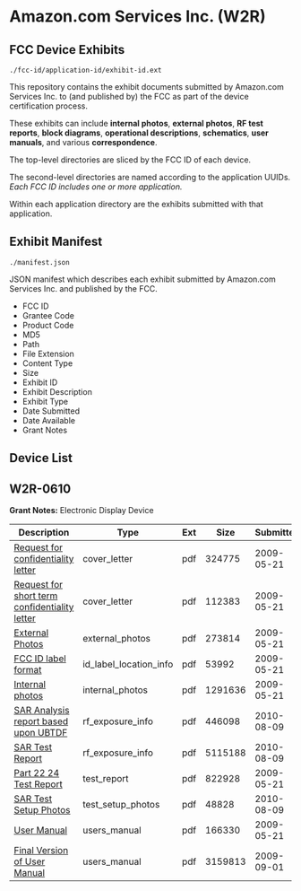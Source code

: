 # Amazon.com Services Inc. (W2R)
## FCC Device Exhibits

```
./fcc-id/application-id/exhibit-id.ext
```

This repository contains the exhibit documents submitted by Amazon.com Services Inc. to (and published by) the FCC as part of the device certification process.

These exhibits can include **internal photos**, **external photos**, **RF test reports**, **block diagrams**, **operational descriptions**, **schematics**, **user manuals**, and various **correspondence**.

The top-level directories are sliced by the FCC ID of each device.

The second-level directories are named according to the application UUIDs. *Each FCC ID includes one or more application.*

Within each application directory are the exhibits submitted with that application. 

## Exhibit Manifest

```
./manifest.json
```

JSON manifest which describes each exhibit submitted by Amazon.com Services Inc. and published by the FCC.

- FCC ID
- Grantee Code
- Product Code
- MD5
- Path
- File Extension
- Content Type
- Size
- Exhibit ID
- Exhibit Description
- Exhibit Type
- Date Submitted
- Date Available
- Grant Notes

## Device List
## W2R-0610
**Grant Notes:** Electronic Display Device

| Description | Type | Ext | Size | Submitted | Available |
| ----------- | ---- | --- | ---- | --------- | --------- |
| [Request for confidentiality letter](W2R-0610/e9935a94b039020c46e98f547246af99/1113791.pdf) | cover_letter | pdf | 324775 | 2009-05-21 | 2009-05-21 |
| [Request for short term confidentiality letter](W2R-0610/e9935a94b039020c46e98f547246af99/1113792.pdf) | cover_letter | pdf | 112383 | 2009-05-21 | 2009-05-21 |
| [External Photos](W2R-0610/e9935a94b039020c46e98f547246af99/1113795.pdf) | external_photos | pdf | 273814 | 2009-05-21 | None |
| [FCC ID label format](W2R-0610/e9935a94b039020c46e98f547246af99/1113787.pdf) | id_label_location_info | pdf | 53992 | 2009-05-21 | 2009-05-21 |
| [Internal photos](W2R-0610/e9935a94b039020c46e98f547246af99/1113794.pdf) | internal_photos | pdf | 1291636 | 2009-05-21 | None |
| [SAR Analysis report based upon UBTDF](W2R-0610/e9935a94b039020c46e98f547246af99/1323707.pdf) | rf_exposure_info | pdf | 446098 | 2010-08-09 | 2009-05-21 |
| [SAR Test Report](W2R-0610/e9935a94b039020c46e98f547246af99/1323708.pdf) | rf_exposure_info | pdf | 5115188 | 2010-08-09 | 2009-05-21 |
| [Part 22 24 Test Report](W2R-0610/e9935a94b039020c46e98f547246af99/1113788.pdf) | test_report | pdf | 822928 | 2009-05-21 | 2009-05-21 |
| [SAR Test Setup Photos](W2R-0610/e9935a94b039020c46e98f547246af99/1323709.pdf) | test_setup_photos | pdf | 48828 | 2010-08-09 | 2009-05-21 |
| [User Manual](W2R-0610/e9935a94b039020c46e98f547246af99/1113793.pdf) | users_manual | pdf | 166330 | 2009-05-21 | None |
| [Final Version of User Manual](W2R-0610/e9935a94b039020c46e98f547246af99/1162808.pdf) | users_manual | pdf | 3159813 | 2009-09-01 | 2009-05-21 |
